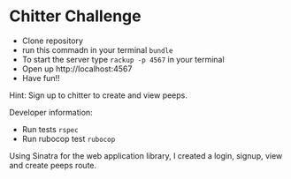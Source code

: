 Chitter Challenge
=================

* Clone repository
* run this commadn in your terminal ```bundle```
* To start the server type ```rackup -p 4567``` in your terminal
* Open up http://localhost:4567
* Have fun!!

Hint:
Sign up to chitter to create and view peeps.


Developer information:

* Run tests ```rspec```
* Run rubocop test ```rubocop```

Using Sinatra for the web application library, I created a login, signup, view and create peeps route.
